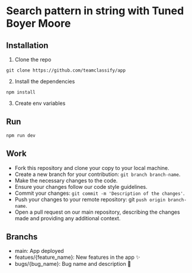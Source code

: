 # Search pattern in string with Tuned Boyer Moore

## Installation

1. Clone the repo
```
git clone https://github.com/teamclassify/app
```

2. Install the dependencies
```
npm install
```

3. Create env variables

## Run

```
npm run dev
```

## Work

- Fork this repository and clone your copy to your local machine.
- Create a new branch for your contribution: `git branch branch-name`.
- Make the necessary changes to the code.
- Ensure your changes follow our code style guidelines.
- Commit your changes: `git commit -m 'Description of the changes'`.
- Push your changes to your remote repository: git `push origin branch-name`.
- Open a pull request on our main repository, describing the changes made and providing any additional context.

## Branchs

- main: App deployed
- featues/{feature_name}: New features in the app ✨
- bugs/{bug_name}: Bug name and description 🐛

